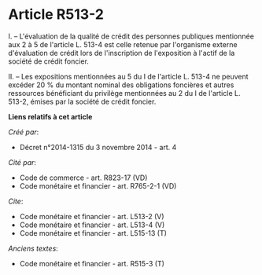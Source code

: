 # Article R513-2

I. – L'évaluation de la qualité de crédit des personnes publiques mentionnée aux 2 à 5 de l'article L. 513-4 est celle
retenue par l'organisme externe d'évaluation de crédit lors de l'inscription de l'exposition à l'actif de la société de
crédit foncier.

II. – Les expositions mentionnées au 5 du I de l'article L. 513-4 ne peuvent excéder 20 % du montant nominal des obligations
foncières et autres ressources bénéficiant du privilège mentionnées au 2 du I de l'article L. 513-2, émises par la société de
crédit foncier.

**Liens relatifs à cet article**

_Créé par_:

  - Décret n°2014-1315 du 3 novembre 2014 - art. 4

_Cité par_:

  - Code de commerce - art. R823-17 (VD)
  - Code monétaire et financier - art. R765-2-1 (VD)

_Cite_:

  - Code monétaire et financier - art. L513-2 (V)
  - Code monétaire et financier - art. L513-4 (V)
  - Code monétaire et financier - art. L515-13 (T)

_Anciens textes_:

  - Code monétaire et financier - art. R515-3 (T)
